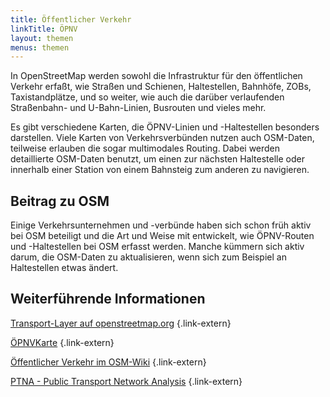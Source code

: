 ```yaml
---
title: Öffentlicher Verkehr
linkTitle: ÖPNV
layout: themen
menus: themen
---
```


In OpenStreetMap werden sowohl die Infrastruktur für den öffentlichen Verkehr
erfaßt, wie Straßen und Schienen, Haltestellen, Bahnhöfe, ZOBs,
Taxistandplätze, und so weiter, wie auch die darüber verlaufenden Straßenbahn-
und U-Bahn-Linien, Busrouten und vieles mehr.

Es gibt verschiedene Karten, die ÖPNV-Linien und -Haltestellen besonders
darstellen. Viele Karten von Verkehrsverbünden nutzen auch OSM-Daten, teilweise
erlauben die sogar multimodales Routing. Dabei werden detaillierte OSM-Daten
benutzt, um einen zur nächsten Haltestelle oder innerhalb einer Station von
einem Bahnsteig zum anderen zu navigieren.

## Beitrag zu OSM

Einige Verkehrsunternehmen und -verbünde haben sich schon früh aktiv bei OSM
beteiligt und die Art und Weise mit entwickelt, wie ÖPNV-Routen und
-Haltestellen bei OSM erfasst werden. Manche kümmern sich aktiv darum, die
OSM-Daten zu aktualisieren, wenn sich zum Beispiel an Haltestellen etwas
ändert.

## Weiterführende Informationen

[Transport-Layer auf openstreetmap.org](https://www.openstreetmap.org/#map=14/52.52513/13.39826&layers=T)
{.link-extern}

[ÖPNVKarte](https://öpnvkarte.de/)
{.link-extern}

[Öffentlicher Verkehr im OSM-Wiki](https://wiki.openstreetmap.org/wiki/DE:Öffentlicher_Verkehr)
{.link-extern}

[PTNA - Public Transport Network Analysis](https://ptna.openstreetmap.de/)
{.link-extern}

